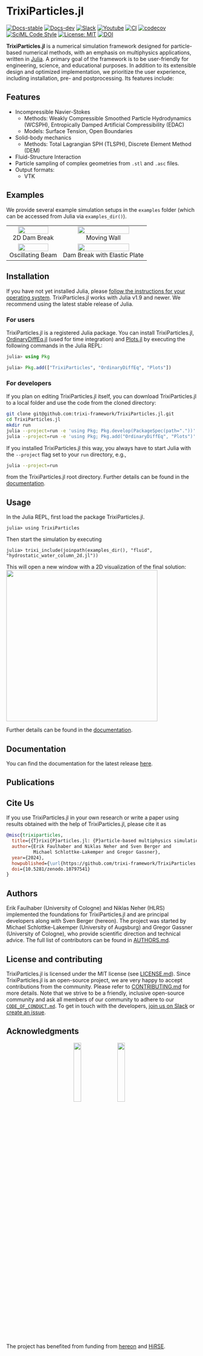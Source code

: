 # TrixiParticles.jl

[![Docs-stable](https://img.shields.io/badge/docs-stable-blue.svg)](https://trixi-framework.github.io/TrixiParticles.jl/stable)
[![Docs-dev](https://img.shields.io/badge/docs-dev-blue.svg)](https://trixi-framework.github.io/TrixiParticles.jl/dev)
[![Slack](https://img.shields.io/badge/chat-slack-e01e5a)](https://join.slack.com/t/trixi-framework/shared_invite/zt-sgkc6ppw-6OXJqZAD5SPjBYqLd8MU~g)
[![Youtube](https://img.shields.io/youtube/channel/views/UCpd92vU2HjjTPup-AIN0pkg?style=social)](https://www.youtube.com/@trixi-framework)
[![CI](https://github.com/trixi-framework/TrixiParticles.jl/actions/workflows/ci.yml/badge.svg)](https://github.com/trixi-framework/TrixiParticles.jl/actions/workflows/ci.yml)
[![codecov](https://codecov.io/github/trixi-framework/TrixiParticles.jl/branch/main/graph/badge.svg?token=RDZXYbij0b)](https://codecov.io/github/trixi-framework/TrixiParticles.jl)
[![SciML Code Style](https://img.shields.io/static/v1?label=code%20style&message=SciML&color=9558b2&labelColor=389826)](https://github.com/SciML/SciMLStyle)
[![License: MIT](https://img.shields.io/badge/License-MIT-success.svg)](https://opensource.org/licenses/MIT)
[![DOI](https://zenodo.org/badge/DOI/10.5281/zenodo.10797541.svg)](https://zenodo.org/doi/10.5281/zenodo.10797541)

**TrixiParticles.jl** is a numerical simulation framework designed for particle-based numerical methods, with an emphasis on multiphysics applications, written in [Julia](https://julialang.org).
A primary goal of the framework is to be user-friendly for engineering, science, and educational purposes. In addition to its extensible design and optimized implementation, we prioritize the user experience, including installation, pre- and postprocessing.
Its features include:

## Features
- Incompressible Navier-Stokes
  - Methods: Weakly Compressible Smoothed Particle Hydrodynamics (WCSPH), Entropically Damped Artificial Compressibility (EDAC)
  - Models: Surface Tension, Open Boundaries
- Solid-body mechanics
  - Methods:  Total Lagrangian SPH (TLSPH), Discrete Element Method (DEM)
- Fluid-Structure Interaction
- Particle sampling of complex geometries from `.stl` and `.asc` files.
- Output formats:
  - VTK

## Examples
We provide several example simulation setups in the `examples` folder (which can be accessed from Julia via `examples_dir()`).

<table align="center" border="0">
  <tr>
  </tr>
  <tr>
    <td align="center">
      <img src="https://github.com/trixi-framework/TrixiParticles.jl/assets/10238714/683e9363-5705-49cc-9a5c-3b47d73ea4b8" style="width: 80% !important;"/><br><figcaption>2D Dam Break</figcaption>
    </td>
    <td align="center">
      <img src="https://github.com/trixi-framework/TrixiParticles.jl/assets/10238714/c10faddf-0400-47c9-b225-f5d286a8ecb8" style="width: 80% !important;"/><br><figcaption>Moving Wall</figcaption>
    </td>
  </tr>
  <tr>
  </tr>
  <tr>
    <td align="center">
      <img src="https://github.com/trixi-framework/TrixiParticles.jl/assets/10238714/e05ace63-e330-441a-a391-eda3d2764074" style="width: 80% !important;"/><br><figcaption>Oscillating Beam</figcaption>
    </td>
    <td align="center">
      <img src="https://github.com/trixi-framework/TrixiParticles.jl/assets/10238714/ada0d554-e0ba-44ed-923d-2b77ef252258" style="width: 80% !important;"/><br><figcaption>Dam Break with Elastic Plate</figcaption>
    </td>
  </tr>
</table>


## Installation
If you have not yet installed Julia, please [follow the instructions for your
operating system](https://julialang.org/downloads/platform/). TrixiParticles.jl works
with Julia v1.9 and newer. We recommend using the latest stable release of Julia.

### For users
TrixiParticles.jl is a registered Julia package.
You can install TrixiParticles.jl,
[OrdinaryDiffEq.jl](https://github.com/SciML/OrdinaryDiffEq.jl) (used for time integration)
and [Plots.jl](https://github.com/JuliaPlots/Plots.jl) by executing the following commands
in the Julia REPL:
```julia
julia> using Pkg

julia> Pkg.add(["TrixiParticles", "OrdinaryDiffEq", "Plots"])
```

### For developers
If you plan on editing TrixiParticles.jl itself, you can download TrixiParticles.jl
to a local folder and use the code from the cloned directory:
```bash
git clone git@github.com:trixi-framework/TrixiParticles.jl.git
cd TrixiParticles.jl
mkdir run
julia --project=run -e 'using Pkg; Pkg.develop(PackageSpec(path="."))' # Add TrixiParticles.jl to `run` project
julia --project=run -e 'using Pkg; Pkg.add("OrdinaryDiffEq", "Plots")' # Add additional packages
```

If you installed TrixiParticles.jl this way, you always have to start Julia with the
`--project` flag set to your `run` directory, e.g.,
```bash
julia --project=run
```
from the TrixiParticles.jl root directory.
Further details can be found in the [documentation](https://trixi-framework.github.io/TrixiParticles.jl/stable).

## Usage

In the Julia REPL, first load the package TrixiParticles.jl.
```jldoctest getting_started
julia> using TrixiParticles
```

Then start the simulation by executing
```jldoctest getting_started; filter = r".*"s
julia> trixi_include(joinpath(examples_dir(), "fluid", "hydrostatic_water_column_2d.jl"))
```

This will open a new window with a 2D visualization of the final solution:
<img src="https://github.com/trixi-framework/TrixiParticles.jl/assets/44124897/95821154-577d-4323-ba57-16ef02ea24e0" width="400">

Further details can be found in the [documentation](https://trixi-framework.github.io/TrixiParticles.jl/stable).

## Documentation

You can find the documentation for the latest release
[here](https://trixi-framework.github.io/TrixiParticles.jl/stable).

## Publications

## Cite Us

If you use TrixiParticles.jl in your own research or write a paper using results obtained
with the help of TrixiParticles.jl, please cite it as
```bibtex
@misc{trixiparticles,
  title={{T}rixi{P}articles.jl: {P}article-based multiphysics simulations in {J}ulia},
  author={Erik Faulhaber and Niklas Neher and Sven Berger and
          Michael Schlottke-Lakemper and Gregor Gassner},
  year={2024},
  howpublished={\url{https://github.com/trixi-framework/TrixiParticles.jl}},
  doi={10.5281/zenodo.10797541}
}
```

## Authors
Erik Faulhaber (University of Cologne) and Niklas Neher (HLRS) implemented the foundations
for TrixiParticles.jl and are principal developers along with Sven Berger (hereon).
The project was started by Michael Schlottke-Lakemper (University of Augsburg)
and Gregor Gassner (University of Cologne), who provide scientific direction and technical advice.
The full list of contributors can be found in [AUTHORS.md](AUTHORS.md).

## License and contributing
TrixiParticles.jl is licensed under the MIT license (see [LICENSE.md](LICENSE.md)). Since TrixiParticles.jl is
an open-source project, we are very happy to accept contributions from the
community. Please refer to [CONTRIBUTING.md](CONTRIBUTING.md) for more details.
Note that we strive to be a friendly, inclusive open-source community and ask all members
of our community to adhere to our [`CODE_OF_CONDUCT.md`](CODE_OF_CONDUCT.md).
To get in touch with the developers,
[join us on Slack](https://join.slack.com/t/trixi-framework/shared_invite/zt-sgkc6ppw-6OXJqZAD5SPjBYqLd8MU~g)
or [create an issue](https://github.com/trixi-framework/TrixiParticles.jl/issues/new).

## Acknowledgments
<p align="center">
  <img align="middle" src="https://github.com/trixi-framework/TrixiParticles.jl/assets/44124897/05132bf1-180f-4228-b30a-37dfb6e36ed5" width=20%/>&nbsp;&nbsp;&nbsp;
  <img align="middle" src="https://github.com/trixi-framework/TrixiParticles.jl/assets/44124897/ae2a91d1-7c10-4e0f-8b92-6ed1c43ddc28" width=20%/>&nbsp;&nbsp;&nbsp;
</p>

The project has benefited from funding from [hereon](https://www.hereon.de/) and [HiRSE](https://www.helmholtz-hirse.de/).
